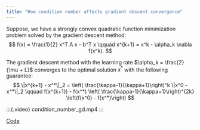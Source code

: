```yaml
---
title: "How condition number affects gradient descent convergence"
---
```


Suppose, we have a strongly convex quadratic function minimization problem solved by the gradient descent method:
$$
f(x) = \frac{1}{2} x^T A x - b^T x \qquad x^{k+1} = x^k - \alpha_k \nabla f(x^k).
$$

The gradient descent method with the learning rate $\alpha_k = \frac{2}{\mu + L}$ converges to the optimal solution $x^*$ with the following guarantee:
$$
\|x^{k+1} - x^*\|_2 = \left( \frac{\kappa-1}{\kappa+1}\right)^k \|x^0 - x^*\|_2 \qquad f(x^{k+1}) - f(x^*) \left( \frac{\kappa-1}{\kappa+1}\right)^{2k} \left(f(x^0) - f(x^*)\right)
$$


:::{.video}
condition_number_gd.mp4
:::


[Code](condition_number_gd.py)

